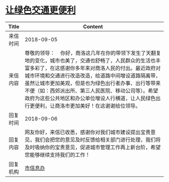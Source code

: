 # <a href="http://www.shangluo.gov.cn/zmhd/ldxxxx.jsp?urltype=leadermail.LeaderMailContentUrl&wbtreeid=1112&leadermailid=4901">让绿色交通更便利</a>
| Title |                                                                                                         Content                                                                                                         |
|:-----:|-------------------------------------------------------------------------------------------------------------------------------------------------------------------------------------------------------------------------|
| 来信时间  | 2018-09-05                                                                                                                                                                                                              |
| 来信内容  | 尊敬的领导：    你好，商洛这几年在你的带领下发生了天翻复地的变化，城市也美了，交通也舒畅了，人民群众的生活也丰富多彩了，在这感谢你多年来对商洛人民的付出。最近政府对城市环境和交通进行改造改造，给道路中间增设道路隔离带，虽然让城市更加美观，但是也为绿色出行者办事、出行等带来不便（如：西郊派出所、第三人民医院、移动公司等）。希望政府为这些公共地区和办公单位增设人行横道，让人民绿色出行更便利，让商洛市更加美好！在这谢谢给位领导。 |
| 回复时间  | 2018-09-06                                                                                                                                                                                                              |
| 回复内容  | 网友你好，来信已收悉，感谢你对我们城市建设提出宝贵意见，我们会把您的意见及时反馈给相关部门进行处理，我们将及时吸纳你的宝贵意见，促进城市管理工作再上新台阶，希望您能够继续支持我们的工作！                                                                                                                           |
| 回复机构  | <a href="../../categories/agencies/市信息办.md">市信息办</a>                                                                                                                                                                    |